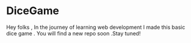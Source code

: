 # DiceGame
Hey folks , In the journey of learning web development I made this basic dice game . You will find a new repo soon .Stay tuned!
